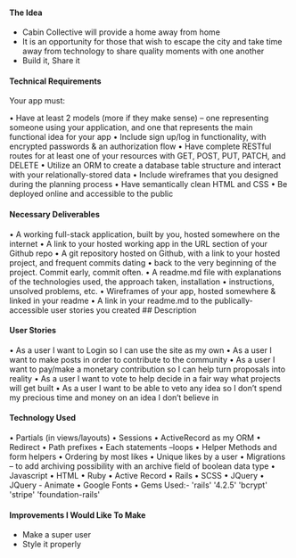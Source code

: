 <h4>The Idea</h4>

- Cabin Collective will provide a home away from home 
- It is an opportunity for those that wish to escape the city and take time away from technology to share quality moments with one another
- Build it, Share it

<h4>Technical Requirements</h4>

Your app must:

• Have at least 2 models (more if they make sense) – one representing someone using your application, and one that represents the main functional idea for your app
• Include sign up/log in functionality, with encrypted passwords & an authorization flow
• Have complete RESTful routes for at least one of your resources with GET, POST, PUT, PATCH, and DELETE
• Utilize an ORM to create a database table structure and interact with your relationally-stored data
• Include wireframes that you designed during the planning process
• Have semantically clean HTML and CSS
• Be deployed online and accessible to the public

<h4>Necessary Deliverables</h4>

• A working full-stack application, built by you, hosted somewhere on the internet
• A link to your hosted working app in the URL section of your Github repo
• A git repository hosted on Github, with a link to your hosted project, and frequent commits dating • back to the very beginning of the project. Commit early, commit often.
• A readme.md file with explanations of the technologies used, the approach taken, installation • instructions, unsolved problems, etc.
• Wireframes of your app, hosted somewhere & linked in your readme
• A link in your readme.md to the publically-accessible user stories you created ## Description

<h4>User Stories</h4>
• As a user I want to Login so I can use the site as my own
• As a user I want to make posts in order to contribute to the community
• As a user I want to pay/make a monetary contribution so I can help turn proposals into reality
• As a user I want to vote to help decide in a fair way what projects will get built
• As a user I want to be able to veto any idea so I don’t spend my precious time and money on an idea I don’t believe in

<h4>Technology Used</h4>

• Partials (in views/layouts)
• Sessions 
• ActiveRecord as my ORM
• Redirect
• Path prefixes
• Each statements –loops
• Helper Methods and form helpers
• Ordering by most likes
• Unique likes by a user
• Migrations – to add archiving possibility with an archive field of boolean data type
• Javascript
• HTML
• Ruby
• Active Record
• Rails
• SCSS
• JQuery
• JQuery - Animate
• Google Fonts
• Gems Used:-
'rails' '4.2.5' 
'bcrypt' 
'stripe'
'foundation-rails' 

<h4>Improvements I Would Like To Make</h4>

- Make a super user
- Style it properly


<!-- Things you may want to cover:

* Ruby version

* System dependencies

* Configuration

* Database creation

* Database initialization

* How to run the test suite

* Services (job queues, cache servers, search engines, etc.)

* Deployment instructions

* ... -->


